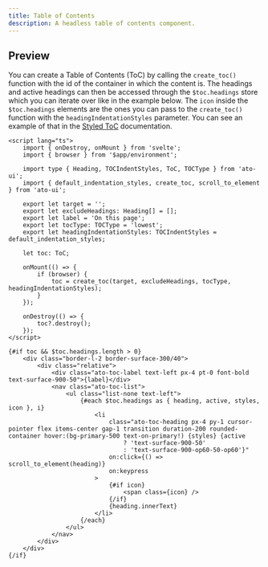 ```yaml
---
title: Table of Contents
description: A headless table of contents component.
---
```


## Preview

You can create a Table of Contents (ToC) by calling the `create_toc()` function with the id of the container in which the content is. The headings and active headings can then be accessed through the `$toc.headings` store which you can iterate over like in the example below. The `icon` inside the `$toc.headings` elements are the ones you can pass to the `create_toc()` function with the `headingIndentationStyles` parameter. You can see an example of that in the [Styled ToC](http://localhost:5173/docs/components/toc) documentation.

<!-- showCode=true -->

```svelte {5,6,14,18} /surface/#v
<script lang="ts">
	import { onDestroy, onMount } from 'svelte';
	import { browser } from '$app/environment';

	import type { Heading, TOCIndentStyles, ToC, TOCType } from 'ato-ui';
	import { default_indentation_styles, create_toc, scroll_to_element } from 'ato-ui';

	export let target = '';
	export let excludeHeadings: Heading[] = [];
	export let label = 'On this page';
	export let tocType: TOCType = 'lowest';
	export let headingIndentationStyles: TOCIndentStyles = default_indentation_styles;

	let toc: ToC;

	onMount(() => {
		if (browser) {
			toc = create_toc(target, excludeHeadings, tocType, headingIndentationStyles);
		}
	});

	onDestroy(() => {
		toc?.destroy();
	});
</script>

{#if toc && $toc.headings.length > 0}
	<div class="border-l-2 border-surface-300/40">
		<div class="relative">
			<div class="ato-toc-label text-left px-4 pt-0 font-bold text-surface-900-50">{label}</div>
			<nav class="ato-toc-list">
				<ul class="list-none text-left">
					{#each $toc.headings as { heading, active, styles, icon }, i}
						<li
							class="ato-toc-heading px-4 py-1 cursor-pointer flex items-center gap-1 transition duration-200 rounded-container hover:(bg-primary-500 text-on-primary!) {styles} {active
								? 'text-surface-900-50'
								: 'text-surface-900-op60-50-op60'}"
							on:click={() => scroll_to_element(heading)}
							on:keypress
						>
							{#if icon}
								<span class={icon} />
							{/if}
							{heading.innerText}
						</li>
					{/each}
				</ul>
			</nav>
		</div>
	</div>
{/if}
```